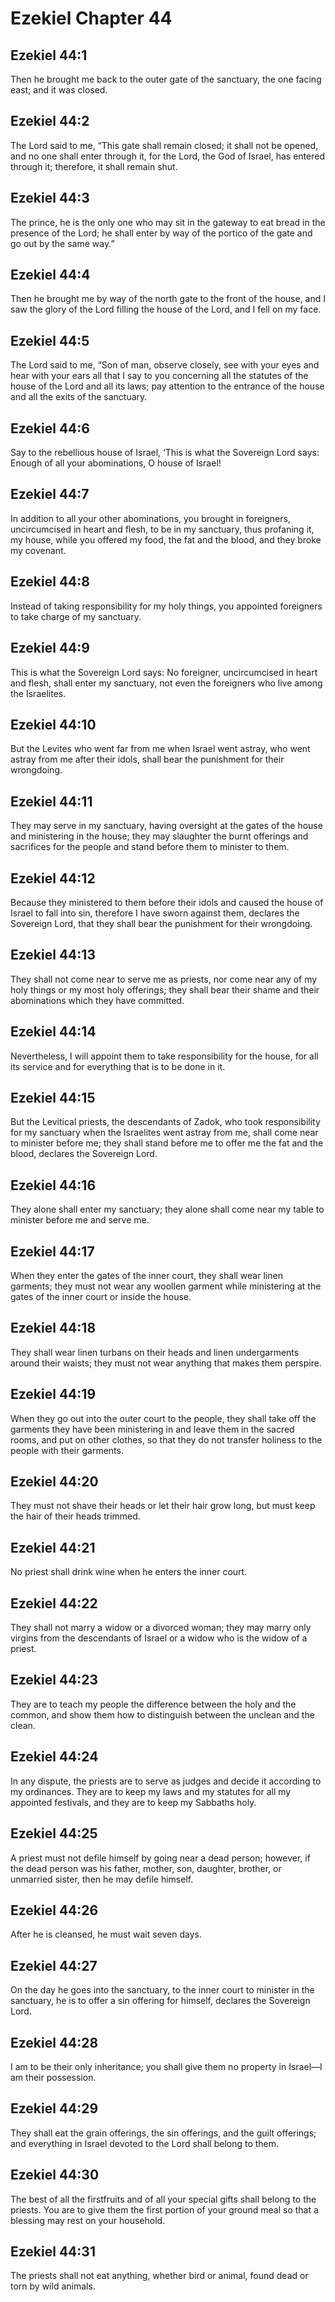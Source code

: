 # Ezekiel Chapter 44

## Ezekiel 44:1
Then he brought me back to the outer gate of the sanctuary, the one facing east; and it was closed.

## Ezekiel 44:2
The Lord said to me, “This gate shall remain closed; it shall not be opened, and no one shall enter through it, for the Lord, the God of Israel, has entered through it; therefore, it shall remain shut.

## Ezekiel 44:3
The prince, he is the only one who may sit in the gateway to eat bread in the presence of the Lord; he shall enter by way of the portico of the gate and go out by the same way.”

## Ezekiel 44:4
Then he brought me by way of the north gate to the front of the house, and I saw the glory of the Lord filling the house of the Lord, and I fell on my face.

## Ezekiel 44:5
The Lord said to me, “Son of man, observe closely, see with your eyes and hear with your ears all that I say to you concerning all the statutes of the house of the Lord and all its laws; pay attention to the entrance of the house and all the exits of the sanctuary.

## Ezekiel 44:6
Say to the rebellious house of Israel, ‘This is what the Sovereign Lord says: Enough of all your abominations, O house of Israel!

## Ezekiel 44:7
In addition to all your other abominations, you brought in foreigners, uncircumcised in heart and flesh, to be in my sanctuary, thus profaning it, my house, while you offered my food, the fat and the blood, and they broke my covenant.

## Ezekiel 44:8
Instead of taking responsibility for my holy things, you appointed foreigners to take charge of my sanctuary.

## Ezekiel 44:9
This is what the Sovereign Lord says: No foreigner, uncircumcised in heart and flesh, shall enter my sanctuary, not even the foreigners who live among the Israelites.

## Ezekiel 44:10
But the Levites who went far from me when Israel went astray, who went astray from me after their idols, shall bear the punishment for their wrongdoing.

## Ezekiel 44:11
They may serve in my sanctuary, having oversight at the gates of the house and ministering in the house; they may slaughter the burnt offerings and sacrifices for the people and stand before them to minister to them.

## Ezekiel 44:12
Because they ministered to them before their idols and caused the house of Israel to fall into sin, therefore I have sworn against them, declares the Sovereign Lord, that they shall bear the punishment for their wrongdoing.

## Ezekiel 44:13
They shall not come near to serve me as priests, nor come near any of my holy things or my most holy offerings; they shall bear their shame and their abominations which they have committed.

## Ezekiel 44:14
Nevertheless, I will appoint them to take responsibility for the house, for all its service and for everything that is to be done in it.

## Ezekiel 44:15
But the Levitical priests, the descendants of Zadok, who took responsibility for my sanctuary when the Israelites went astray from me, shall come near to minister before me; they shall stand before me to offer me the fat and the blood, declares the Sovereign Lord.

## Ezekiel 44:16
They alone shall enter my sanctuary; they alone shall come near my table to minister before me and serve me.

## Ezekiel 44:17
When they enter the gates of the inner court, they shall wear linen garments; they must not wear any woollen garment while ministering at the gates of the inner court or inside the house.

## Ezekiel 44:18
They shall wear linen turbans on their heads and linen undergarments around their waists; they must not wear anything that makes them perspire.

## Ezekiel 44:19
When they go out into the outer court to the people, they shall take off the garments they have been ministering in and leave them in the sacred rooms, and put on other clothes, so that they do not transfer holiness to the people with their garments.

## Ezekiel 44:20
They must not shave their heads or let their hair grow long, but must keep the hair of their heads trimmed.

## Ezekiel 44:21
No priest shall drink wine when he enters the inner court.

## Ezekiel 44:22
They shall not marry a widow or a divorced woman; they may marry only virgins from the descendants of Israel or a widow who is the widow of a priest.

## Ezekiel 44:23
They are to teach my people the difference between the holy and the common, and show them how to distinguish between the unclean and the clean.

## Ezekiel 44:24
In any dispute, the priests are to serve as judges and decide it according to my ordinances. They are to keep my laws and my statutes for all my appointed festivals, and they are to keep my Sabbaths holy.

## Ezekiel 44:25
A priest must not defile himself by going near a dead person; however, if the dead person was his father, mother, son, daughter, brother, or unmarried sister, then he may defile himself.

## Ezekiel 44:26
After he is cleansed, he must wait seven days.

## Ezekiel 44:27
On the day he goes into the sanctuary, to the inner court to minister in the sanctuary, he is to offer a sin offering for himself, declares the Sovereign Lord.

## Ezekiel 44:28
I am to be their only inheritance; you shall give them no property in Israel—I am their possession.

## Ezekiel 44:29
They shall eat the grain offerings, the sin offerings, and the guilt offerings; and everything in Israel devoted to the Lord shall belong to them.

## Ezekiel 44:30
The best of all the firstfruits and of all your special gifts shall belong to the priests. You are to give them the first portion of your ground meal so that a blessing may rest on your household.

## Ezekiel 44:31
The priests shall not eat anything, whether bird or animal, found dead or torn by wild animals.
